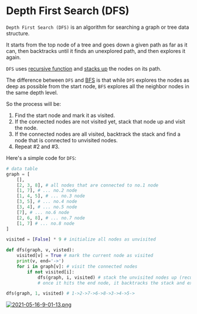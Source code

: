 # Depth First Search (DFS)

```Depth First Search (DFS)``` is an algorithm for searching a graph or tree data structure. 

It starts from the top node of a tree and goes down a given path as far as it can, then backtracks until it finds an unexplored path, and then explores it again. 

```DFS``` uses [recursive function](https://github.com/jbcolby0063/til/blob/main/algorithms/recursive-function.md) and [stacks up](https://github.com/jbcolby0063/til/blob/main/algorithms/stack.md) the nodes on its path. 

The difference between ```DFS``` and [BFS](https://github.com/jbcolby0063/til/blob/main/algorithms/bfs.md) is that while ```DFS``` explores the nodes as deep as possible from the start node, ```BFS``` explores all the neighbor nodes in the same depth level.

So the process will be:
1. Find the start node and mark it as visited.
2. If the connected nodes are not visited yet, stack that node up and visit the node.
3. If the connected nodes are all visited, backtrack the stack and find a node that is connected to unvisited nodes. 
4. Repeat #2 and #3.

Here's a simple code for ```DFS```:
```python
# data table 
graph = [
    [], 
    [2, 3, 8], # all nodes that are connected to no.1 node
    [1, 7], # ... no.2 node
    [1, 4, 5], # ... no.3 node
    [3, 5], # ... no.4 node
    [3, 4], # ... no.5 node
    [7], # ... no.6 node
    [2, 6, 8], # ... no.7 node
    [1, 7] # ... no.8 node
]

visited = [False] * 9 # initialize all nodes as unvisited

def dfs(graph, v, visted):
    visited[v] = True # mark the current node as visited
    print(v, end='->')
    for i in graph[v]: # visit the connected nodes
        if not visited[i]:
            dfs(graph, i, visited) # stack the unvisited nodes up (recursive function) and keep going down its path
            # once it hits the end node, it backtracks the stack and explores the nodes that are connected to unvisited nodes

dfs(graph, 1, visited) # 1->2->7->6->8->3->4->5->
```

[![2021-05-16-9-01-13.png](https://i.postimg.cc/597D8t5w/2021-05-16-9-01-13.png)](https://postimg.cc/fkdHNDrL)

